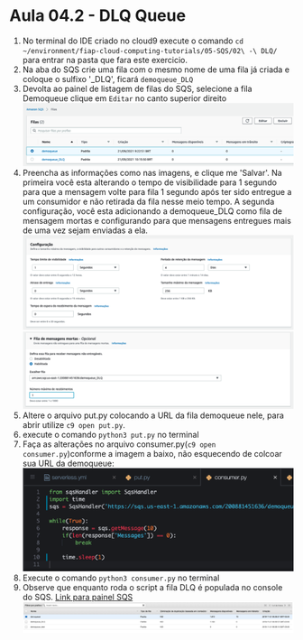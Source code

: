 # Aula 04.2 - DLQ Queue

1. No terminal do IDE criado no cloud9 execute o comando `cd ~/environment/fiap-cloud-computing-tutorials/05-SQS/02\ -\ DLQ/` para entrar na pasta que fara este exercicio.
2. Na aba do SQS crie uma fila com o mesmo nome de uma fila já criada e coloque o sulfixo '_DLQ', ficará `demoqueue_DLQ`
3. Devolta ao painel de listagem de filas do SQS, selecione a fila Demoqueue clique em `Editar` no canto superior direito
![img/dlq-01.png](img/dlq-01.png)
1. Preencha as informações como nas imagens, e clique me 'Salvar'. Na primeira você esta alterando o tempo de visibilidade para 1 segundo para que a mensagem volte para fila 1 segundo após ter sido entregue a um consumidor e não retirada da fila nesse meio tempo. A segunda configuração, você esta adicionando a demoqueue_DLQ como fila de mensagem mortas e configurando para que mensagens entregues mais de uma vez sejam enviadas a ela.
![img/dlq-02.png](img/dlq-02.png)
![img/dlq-02-1.png](img/dlq-02-1.png)
5. Altere o arquivo put.py colocando a URL da fila demoqueue nele, para abrir utilize `c9 open put.py`.
6. execute o comando `python3 put.py` no terminal
7. Faça as alterações no arquivo consumer.py(`c9 open consumer.py`)conforme a imagem a baixo, não esquecendo de colcoar sua URL da demoqueue:
![img/dlq-03.png](img/dlq-03.png)
8. Execute o comando `python3 consumer.py` no terminal
9. Observe que enquanto roda o script a fila DLQ é populada no console do SQS. [Link para painel SQS](https://console.aws.amazon.com/sqs/v2/home?region=us-east-1#/queues)
    ![img/dlq-04.png](img/dlq-04.png)